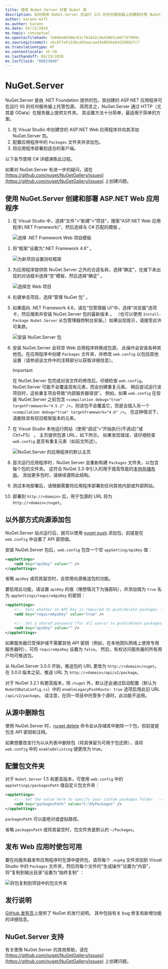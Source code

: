 ```yaml
---
title: 使用 NuGet.Server 托管 NuGet 源
description: 如何使用 NuGet.Server 在运行 IIS 的任何服务器上创建和托管 NuGet 包源，从而通过 HTTP 和 OData 提供包。
author: karann-msft
ms.author: karann
ms.date: 03/13/2018
ms.topic: conceptual
ms.openlocfilehash: 7a806e6b586c63c701642c9e43865cb077d7999c
ms.sourcegitcommit: cbc87fe51330cdd3eacaad3e8656eb4258882fc7
ms.translationtype: HT
ms.contentlocale: zh-CN
ms.lasthandoff: 08/19/2020
ms.locfileid: "88623040"
---
```

# <a name="nugetserver"></a>NuGet.Server

NuGet.Server 是由 .NET Foundation 提供的包，其创建的 ASP.NET 应用程序可在运行 IIS 的任何服务器上托管包源。 简而言之，NuGet.Server 通过 HTTP（尤其是 OData）在服务器上提供文件夹。 其设置方法十分简单，最适用于简单的方案。

1. 在 Visual Studio 中创建空的 ASP.NET Web 应用程序并向其添加 NuGet.Server 包。
1. 配置应用程序中的 `Packages` 文件夹并添加包。
1. 将应用程序部署到适合的客户端。

以下各节使用 C# 详细演练此过程。

如果对 NuGet.Server 有进一步的疑问，请在 [https://github.com/nuget/NuGetGallery/issues](https://github.com/nuget/NuGetGallery/issues) 上创建问题。

## <a name="create-and-deploy-an-aspnet-web-application-with-nugetserver"></a>使用 NuGet.Server 创建和部署 ASP.NET Web 应用程序

1. 在 Visual Studio 中，选择“文件”>“新建”>“项目”，搜索“ASP.NET Web 应用程序(.NET Framework)”，然后选择与 C# 匹配的模板 。

    ![选择 .NET Framework Web 项目模板](media/Hosting_00-NuGet.Server-ProjectType.png)

1. 将“框架”设置为“.NET Framework 4.6”  。

    ![为新项目设置目标框架](media/Hosting_01-NuGet.Server-Set4.6.png)

1. 为应用程序提供除 NuGet.Server 之外的合适名称，选择“确定”，在接下来出现的对话框中选择“空”模板，然后选择“确定”    。

    ![选择空 Web 项目](media/Hosting_02-NuGet.Server-Empty.png)

1. 右键单击项目，选择“管理 NuGet 包”  。

1. 如果面向 .NET Framework 4.6，请在“包管理器 UI”中，选择“浏览器”选项卡，然后搜索并安装 NuGet.Server 包的最新版本  。 （也可以使用 `Install-Package NuGet.Server` 从包管理器控制台安装。）如果出现提示，请接受此许可条款。

    ![安装 NuGet.Server 包](media/Hosting_03-NuGet.Server-Package.png)

1. 安装 NuGet.Server 会将空 Web 应用程序转换成包源。 此操作会安装各种其他包，在应用程序中创建 `Packages` 文件夹，并修改 `web.config` 以包括其他设置（请参阅该文件中的注释部分以获取详细信息）。

    > [!Important]
    > 在 NuGet.Server 包完成对该文件的修改后，仔细检查 `web.config`。 NuGet.Server 可能不会覆盖现有元素，而会创建重复元素。 稍后尝试运行该项目时，这些重复项会导致“内部服务器错误”。 例如，如果 `web.config` 在安装 NuGet.Server 之前包含 `<compilation debug="true" targetFramework="4.5.2" />`，则该包不会覆盖它，而是会插入另一个 `<compilation debug="true" targetFramework="4.6" />`。 在这种情况下，请删除具有较旧框架版本的元素。

1. 在 Visual Studio 本地运行网站（使用“调试”>“开始执行(不调试)”或 Ctrl+F5）  。 主页提供包源 URL，如下所示。 如果发现错误，请仔细检查 `web.config` 是否有重复元素（如前文所述）。

    ![NuGet.Server 的应用程序的默认主页](media/Hosting_04-NuGet.Server-FeedHomePage.png)

1.  首次运行应用程序时，NuGet.Server 会重新构建 `Packages` 文件夹，以包含每个包的文件夹。 这符合 NuGet 3.3 中引入的用于提高性能的[本地存储布局](https://blog.nuget.org/20151118/nuget-3.3.html#folder-based-repository-commands)。 添加更多包时，请继续遵照此结构。

1. 测试本地部署后，请根据需要将应用程序部署到任何其他内部或外部网站。

1. 部署到 `http://<domain>` 后，用于包源的 URL 将为 `http://<domain>/nuget`。

## <a name="adding-packages-to-the-feed-externally"></a>以外部方式向源添加包

NuGet.Server 站点运行后，就可以使用 [nuget push](../reference/cli-reference/cli-ref-push.md) 添加包，前提是在 `web.config` 中设置了 API 密钥值。

安装 NuGet.Server 包后，`web.config` 包含一个空 `appSetting/apiKey` 值：

```xml
<appSettings>
    <add key="apiKey" value="" />
</appSettings>
```

省略 `apiKey` 或将其留空时，会禁用向源推送包的功能。

要启用此功能，请设置 `apiKey` 的值（理想情况下为强密码），并添加值为 `true` 名为 `appSettings/requireApiKey` 的密钥：

```xml
<appSettings>
    <!-- Sets whether an API Key is required to push/delete packages -->
    <add key="requireApiKey" value="true" />

    <!-- Set a shared password (for all users) to push/delete packages -->
    <add key="apiKey" value="" />
</appSettings>
```

如果服务器已受保护或不需要其他 API 密钥（例如，在本地团队网络上使用专用服务器时），可将 `requireApiKey` 设置为 `false`。 然后，有权访问服务器的所有用户均可推送包。

从 NuGet.Server 3.0.0 开始，推送包的 URL 更改为 `http://<domain>/nuget`。 在 3.0.0 版本之前，推送 URL 为 `http://<domain>/api/v2/package`。

对于 NuGet 3.2.1 和更高版本，除 `/nuget` 外，默认还会通过启动配置（默认为 `NuGetODataConfig.cs`）中的 `enableLegacyPushRoute: true` 选项启用此旧 URL `/api/v2/package`。 请注意，在同一项目中托管多个源时，此功能不适用。

## <a name="removing-packages-from-the-feed"></a>从源中删除包

使用 NuGet.Server 时，[nuget delete](../reference/cli-reference/cli-ref-delete.md) 命令会从存储库中删除一个包，但前提是包含 API 密钥和注释。

如果想要改变行为以从列表中删除包（将其保留为可用于包还原），请将 `web.config` 中的 `enableDelisting` 键更改为 true。

## <a name="configuring-the-packages-folder"></a>配置包文件夹

对于 `NuGet.Server` 1.5 和更高版本，可使用 `web.config` 中的 `appSettings/packagesPath` 值自定义包文件夹：

```xml
<appSettings>
    <!-- Set the value here to specify your custom packages folder. -->
    <add key="packagesPath" value="C:\MyPackages" />
</appSettings>
```

`packagesPath` 可以是绝对或虚拟路径。

省略 `packagesPath` 或将其留空时，包文件夹是默认的 `~/Packages`。

## <a name="making-packages-available-when-you-publish-the-web-app"></a>发布 Web 应用时使包可用

要在向服务器发布应用程序时在源中提供包，请将每个 `.nupkg` 文件添加到 Visual Studio 中的 `Packages` 文件夹，然后将每个文件的“生成操作”设置为“内容”，将“复制到输出目录”设置为“始终复制”     ：

![将包复制到项目中的包文件夹](media/Hosting_05-NuGet.Server-Package-Folder.png)

## <a name="release-notes"></a>发行说明

[GitHub 发布页](https://github.com/NuGet/NuGet.Server/releases)上提供了 NuGet 的发行说明。
其中包括有关 bug 修复和新增功能的详细信息。

## <a name="nugetserver-support"></a>NuGet.Server 支持

有关使用 NuGet.Server 的其他帮助，请在 [https://github.com/nuget/NuGetGallery/issues](https://github.com/nuget/NuGetGallery/issues) 上创建问题。
